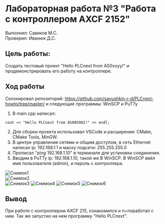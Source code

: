 # Лабораторная работа №3 "Работа с контроллером AXCF 2152"   
Выполнил: Савиков М.С.     
Проверил: Иванюк Д.С.  
## Цель работы:  
Создать тестовый проект "Hello PLCnext from AS0xxyy!" и продемонстрировать его работу на контроллере. 
## Ход работы  
Склонировал репозиторий: https://github.com/savushkin-r-d/PLCnext-howto/tree/master/ и следующие программы: WinSCP и PuTTy  
1. В main.cpp написал:  
```с++
cout << "Hello PLCnext from AS005902!" << endl;
```  
2. Для сборки проекта использовал VSCode и расширения: CMake, CMake Tools, MinGW.   
3. В центре управления сетями и общим доступом, в сеть Ethernet написал ip: 192.168.1.1 и маску подсети: 255.255.255.0  
3. Прописал "ping 192.168.1.10" в терминале для установки соединения.     
4. Вводим в PuTTy ip: 192.168.1.10, такой же В WinSCP. В WinSCP ввёл имя пользователя (admin), и пароль с контроллера.  

![Снимок1](https://github.com/danik28/MMIPU-2022/blob/task_3/trunk/as005926/task_03/doc/image/%D0%A1%D0%BD%D0%B8%D0%BC%D0%BE%D0%BA1.PNG?raw=true)   
![Снимок2](image/Snimok2)  
![Снимок3](image/Snimok3)
![Снимок4](image/Snimok4)
![Снимок5](image/Snimok5)
![Снимок6](image/Snimok6)
## Вывод
При работе с контроллером AXCF 215, ознакомился и п+поработал с ним. Так же запустио на нем программу "Hello PLCnext".        
